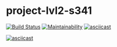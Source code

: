 # project-lvl2-s341
[![Build Status](https://travis-ci.org/akuimov/project-lvl1-s340.svg?branch=master)](https://travis-ci.org/akuimov/project-lvl1-s340)
[![Maintainability](https://api.codeclimate.com/v1/badges/5344abd7186afd72f5bc/maintainability)](https://codeclimate.com/github/akuimov/project-lvl2-s341/maintainability)
[![asciicast](https://asciinema.org/a/pm34zI27eKFYwTFLaoa8PitO5.png)](https://asciinema.org/a/pm34zI27eKFYwTFLaoa8PitO5)

[![asciicast](https://asciinema.org/a/1IViXDhV26bncug13vKDUwXSc.png)](https://asciinema.org/a/1IViXDhV26bncug13vKDUwXSc)